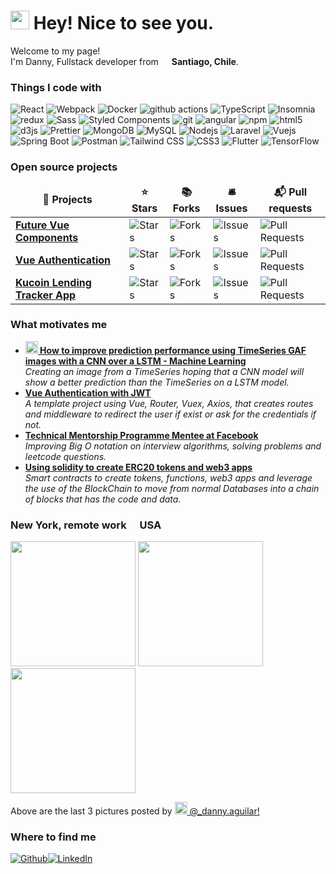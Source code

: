 <h1><img src="https://emojis.slackmojis.com/emojis/images/1531849430/4246/blob-sunglasses.gif?1531849430" width="30"/> Hey! Nice to see you.</h1>


<p>Welcome to my page! </br> I'm Danny, Fullstack developer from <img src="https://cdn-icons-png.flaticon.com/512/197/197586.png" width="13"/> <b>Santiago, Chile</b>. </p>
<h3>Things I code with</h3>
<p>
  <img alt="React" src="https://img.shields.io/badge/-React-45b8d8?style=flat-square&logo=react&logoColor=white" />
  <img alt="Webpack" src="https://img.shields.io/badge/-Webpack-8DD6F9?style=flat-square&logo=webpack&logoColor=white" /> 
  <img alt="Docker" src="https://img.shields.io/badge/-Docker-46a2f1?style=flat-square&logo=docker&logoColor=white" />
  <img alt="github actions" src="https://img.shields.io/badge/-Github_Actions-2088FF?style=flat-square&logo=github-actions&logoColor=white" />
  <img alt="TypeScript" src="https://img.shields.io/badge/-TypeScript-007ACC?style=flat-square&logo=typescript&logoColor=white" />
  <img alt="Insomnia" src="https://img.shields.io/badge/-Insomnia-5849BE?style=flat-square&logo=insomnia&logoColor=white" />
  <img alt="redux" src="https://img.shields.io/badge/-Redux-764ABC?style=flat-square&logo=redux&logoColor=white" />
  <img alt="Sass" src="https://img.shields.io/badge/-Sass-CC6699?style=flat-square&logo=sass&logoColor=white" />
  <img alt="Styled Components" src="https://img.shields.io/badge/-Styled_Components-db7092?style=flat-square&logo=styled-components&logoColor=white" />
  <img alt="git" src="https://img.shields.io/badge/-Git-F05032?style=flat-square&logo=git&logoColor=white" /> 
  <img alt="angular" src="https://img.shields.io/badge/-Angular-DD0031?style=flat-square&logo=angular&logoColor=white" />
  <img alt="npm" src="https://img.shields.io/badge/-NPM-CB3837?style=flat-square&logo=npm&logoColor=white" />
  <img alt="html5" src="https://img.shields.io/badge/-HTML5-E34F26?style=flat-square&logo=html5&logoColor=white" /> 
  <img alt="d3js" src="https://img.shields.io/badge/-D3.js-F9A03C?style=flat-square&logo=d3.js&logoColor=white" />
  <img alt="Prettier" src="https://img.shields.io/badge/-Prettier-F7B93E?style=flat-square&logo=prettier&logoColor=white" />
  <img alt="MongoDB" src="https://img.shields.io/badge/-MongoDB-13aa52?style=flat-square&logo=mongodb&logoColor=white" />
  <img alt="MySQL" src="https://img.shields.io/static/v1?style=flat-square&logo=MySQL&logoColor=white&message=MySQL&label=" />
  <img alt="Nodejs" src="https://img.shields.io/badge/-Nodejs-43853d?style=flat-square&logo=Node.js&logoColor=white" />
  <img alt="Laravel" src="https://img.shields.io/static/v1?style=flat-square&logo=Laravel&logoColor=white&message=Laravel&label=" />
  <img alt="Vuejs" src="https://img.shields.io/static/v1?style=flat-square&logo=Vue.js&logoColor=white&message=Vuejs&label=" />
  <img alt="Spring Boot" src="https://img.shields.io/static/v1?style=flat-square&logo=Spring+Boot&logoColor=white&message=Spring+Boot&label=" />
  <img alt="Postman" src="https://img.shields.io/static/v1?style=flat-square&logo=Postman&logoColor=white&message=Postman&label=" />
  <img alt="Tailwind CSS" src="https://img.shields.io/static/v1?style=flat-square&logo=Tailwind+CSS&logoColor=white&message=Tailwind+CSS&label=" />
  <img alt="CSS3" src="https://img.shields.io/static/v1?style=flat-square&logo=CSS3&logoColor=white&message=CSS3&label=" />
  <img alt="Flutter" src="https://img.shields.io/static/v1?style=flat-square&logo=Flutter&logoColor=white&message=Flutter&label=" />
  <img alt="TensorFlow" src="https://img.shields.io/static/v1?style=flat-square&logo=TensorFlow&logoColor=white&message=TensorFlow&label=" />
</p>
<h3>Open source projects</h3>
<table>
  <thead align="center">
    <tr border: none;>
      <td><b>🎁 Projects</b></td>
      <td><b>⭐ Stars</b></td>
      <td><b>📚 Forks</b></td>
      <td><b>🛎 Issues</b></td>
      <td><b>📬 Pull requests</b></td>
    </tr>
  </thead>
  <tbody>
    <tr>
      <td><a href="https://github.com/DannyAndres/future-vue-components"><b>Future Vue Components</b></a></td>
      <td><img alt="Stars" src="https://img.shields.io/github/stars/DannyAndres/future-vue-components?style=flat-square&labelColor=343b41"/></td>
      <td><img alt="Forks" src="https://img.shields.io/github/forks/DannyAndres/future-vue-components?style=flat-square&labelColor=343b41"/></td>
      <td><img alt="Issues" src="https://img.shields.io/github/issues/DannyAndres/future-vue-components?style=flat-square&labelColor=343b41"/></td>
      <td><img alt="Pull Requests" src="https://img.shields.io/github/issues-pr/DannyAndres/future-vue-components?style=flat-square&labelColor=343b41"/></td>
    </tr>
	  <tr>
      <td><a href="https://github.com/DannyAndres/Vue-Authentication"><b>Vue Authentication</b></a></td>
      <td><img alt="Stars" src="https://img.shields.io/github/stars/DannyAndres/Vue-Authentication?style=flat-square&labelColor=343b41"/></td>
      <td><img alt="Forks" src="https://img.shields.io/github/forks/DannyAndres/Vue-Authentication?style=flat-square&labelColor=343b41"/></td>
      <td><img alt="Issues" src="https://img.shields.io/github/issues/DannyAndres/Vue-Authentication?style=flat-square&labelColor=343b41"/></td>
      <td><img alt="Pull Requests" src="https://img.shields.io/github/issues-pr/DannyAndres/Vue-Authentication?style=flat-square&labelColor=343b41"/></td>
    </tr>
    <tr>
      <td><a href="https://github.com/DannyAndres/kucoin-app-lending-tracker"><b>Kucoin Lending Tracker App</b></a></td>
      <td><img alt="Stars" src="https://img.shields.io/github/stars/DannyAndres/kucoin-app-lending-tracker?style=flat-square&labelColor=343b41"/></td>
      <td><img alt="Forks" src="https://img.shields.io/github/forks/DannyAndres/kucoin-app-lending-tracker?style=flat-square&labelColor=343b41"/></td>
      <td><img alt="Issues" src="https://img.shields.io/github/issues/DannyAndres/kucoin-app-lending-tracker?style=flat-square&labelColor=343b41"/></td>
      <td><img alt="Pull Requests" src="https://img.shields.io/github/issues-pr/DannyAndres/kucoin-app-lending-tracker?style=flat-square&labelColor=343b41"/></td>
    </tr>
  </tbody>
</table>
<h3>What motivates me</h3>
<ul>
  <li><a href="https://github.com/DannyAndres/seminario"><b><img src="https://emojipedia-us.s3.dualstack.us-west-1.amazonaws.com/thumbs/240/apple/237/fire_1f525.png" width="20" alt="new" /> How to improve prediction performance using TimeSeries GAF images with a CNN over a LSTM - Machine Learning</b></a><br/><i>Creating an image from a TimeSeries hoping that a CNN model will show a better prediction than the TimeSeries on a LSTM model.</i></li>
  <li><a href="https://github.com/DannyAndres/Vue-Authentication"><b>Vue Authentication with JWT</b></a><br/><i>A template project using Vue, Router, Vuex, Axios, that creates routes and middleware to redirect the user if exist or ask for the credentials if not.</i></li>
  <li><a href="https://tmpfb.splashthat.com/"><b>Technical Mentorship Programme Mentee at Facebook</b></a><br/><i>Improving Big O notation on interview algorithms, solving problems and leetcode questions.</i></li>
  <li><a href="https://docs.soliditylang.org/en/v0.8.10/"><b>Using solidity to create ERC20 tokens and web3 apps</b></a><br/><i>Smart contracts to create tokens, functions, web3 apps and leverage the use of the BlockChain to move from normal Databases into a chain of blocks that has the code and data.</i></li>
</ul>
<h3>New York, remote work <img src="https://cdn-icons-png.flaticon.com/512/197/197484.png" width="13"/> USA</h3>
<p><img width="200" src="https://instagram.fscl18-1.fna.fbcdn.net/v/t51.2885-15/e35/s1080x1080/242343925_252744713281095_6886927603245666947_n.jpg?_nc_ht=instagram.fscl18-1.fna.fbcdn.net&_nc_cat=103&_nc_ohc=fkHXI1aqweUAX-zpxwF&edm=AP_V10EBAAAA&ccb=7-4&oh=f72a42138baa0ad7dba09bc82858b689&oe=619FBD9C&_nc_sid=4f375e" /> <img width="200" src="https://instagram.fscl18-1.fna.fbcdn.net/v/t51.2885-15/e35/s320x320/242375815_181898434074650_885021419768533467_n.jpg?_nc_ht=instagram.fscl18-1.fna.fbcdn.net&_nc_cat=102&_nc_ohc=Eiwsw5_WGeAAX-qO0gm&edm=ABfd0MgBAAAA&ccb=7-4&oh=d8331a93e6eb08110c342fe17855a2ab&oe=619FA2D5&_nc_sid=7bff83" /> <img width="200" src="https://instagram.fscl18-1.fna.fbcdn.net/v/t51.2885-15/e35/s320x320/242318099_590838708602313_9155516847176596380_n.jpg?_nc_ht=instagram.fscl18-1.fna.fbcdn.net&_nc_cat=109&_nc_ohc=g6YLDS-qIJkAX-9UY6a&edm=ABfd0MgBAAAA&ccb=7-4&oh=3ab60175bccb1d252b45208926638679&oe=619E1BA3&_nc_sid=7bff83" /></p>
<p>Above are the last 3 pictures posted by <a href="https://www.instagram.com/_danny.aguilar/" target="_blank"><img src="https://upload.wikimedia.org/wikipedia/commons/thumb/e/e7/Instagram_logo_2016.svg/1024px-Instagram_logo_2016.svg.png" width="20"/> @_danny.aguilar!</a><br/>
<h3>Where to find me</h3>
<p><a href="https://github.com/dannyandres" target="_blank"><img alt="Github" src="https://img.shields.io/badge/GitHub-%2312100E.svg?&style=for-the-badge&logo=Github&logoColor=white" /></a><a href="https://www.linkedin.com/in/danny-andres/" target="_blank"><img alt="LinkedIn" src="https://img.shields.io/badge/linkedin-%230077B5.svg?&style=for-the-badge&logo=linkedin&logoColor=white" /></a>
</p>

